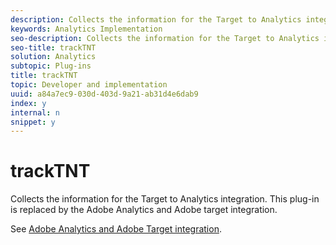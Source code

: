 ```yaml
---
description: Collects the information for the Target to Analytics integration. This plug-in is replaced by the Adobe Analytics and Adobe target integration.
keywords: Analytics Implementation
seo-description: Collects the information for the Target to Analytics integration. This plug-in is replaced by the Adobe Analytics and Adobe target integration.
seo-title: trackTNT
solution: Analytics
subtopic: Plug-ins
title: trackTNT
topic: Developer and implementation
uuid: a84a7ec9-030d-403d-9a21-ab31d4e6dab9
index: y
internal: n
snippet: y
---
```


# trackTNT

Collects the information for the Target to Analytics integration. This plug-in is replaced by the Adobe Analytics and Adobe target integration.

See [Adobe Analytics and Adobe Target integration](https://marketing.adobe.com/resources/help/en_US/target/a4t/). 
